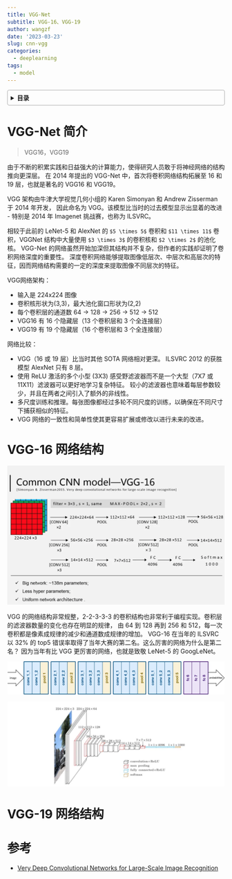 ```yaml
---
title: VGG-Net
subtitle: VGG-16、VGG-19
author: wangzf
date: '2023-03-23'
slug: cnn-vgg
categories:
  - deeplearning
tags:
  - model
---
```


<style>
details {
    border: 1px solid #aaa;
    border-radius: 4px;
    padding: .5em .5em 0;
}
summary {
    font-weight: bold;
    margin: -.5em -.5em 0;
    padding: .5em;
}
details[open] {
    padding: .5em;
}
details[open] summary {
    border-bottom: 1px solid #aaa;
    margin-bottom: .5em;
}
img {
    pointer-events: none;
}
</style>

<details><summary>目录</summary><p>

- [VGG-Net 简介](#vgg-net-简介)
- [VGG-16 网络结构](#vgg-16-网络结构)
- [VGG-19 网络结构](#vgg-19-网络结构)
- [参考](#参考)
</p></details><p></p>

# VGG-Net 简介

> VGG16，VGG19

由于不断的积累实践和日益强大的计算能力，使得研究人员敢于将神经网络的结构推向更深层。
在 2014 年提出的 VGG-Net 中，首次将卷积网络结构拓展至 16 和 19 层，也就是著名的 VGG16 和 VGG19。

VGG 架构由牛津大学视觉几何小组的 Karen Simonyan 和 Andrew Zisserman 于 2014 年开发，
因此命名为 VGG。该模型比当时的过去模型显示出显着的改进 - 特别是 2014 年 Imagenet 挑战赛，也称为 ILSVRC。

相较于此前的 LeNet-5 和 AlexNet 的 `$5 \times 5$` 卷积和 `$11 \times 11$` 卷积，VGGNet
结构中大量使用 `$3 \times 3$` 的卷积核和 `$2 \times 2$` 的池化核。
VGG-Net 的网络虽然开始加深但其结构并不复杂，但作者的实践却证明了卷积网络深度的重要性。
深度卷积网络能够提取图像低层次、中层次和高层次的特征，因而网络结构需要的一定的深度来提取图像不同层次的特征。

VGG网络架构：

* 输入是 224x224 图像
* 卷积核形状为(3,3)，最大池化窗口形状为(2,2)
* 每个卷积层的通道数 64 -> 128 -> 256 -> 512 -> 512
* VGG16 有 16 个隐藏层（13 个卷积层和 3 个全连接层）
* VGG19 有 19 个隐藏层（16 个卷积层和 3 个全连接层）

网络比较：

* VGG（16 或 19 层）比当时其他 SOTA 网络相对更深。 ILSVRC 2012 的获胜模型 AlexNet 只有 8 层。
* 使用 ReLU 激活的多个小型 (3X3) 感受野滤波器而不是一个大型（7X7 或 11X11）滤波器可以更好地学习复杂特征。
  较小的滤波器也意味着每层参数较少，并且在两者之间引入了额外的非线性。
* 多尺度训练和推理。每张图像都经过多轮不同尺度的训练，以确保在不同尺寸下捕获相似的特征。
* VGG 网络的一致性和简单性使其更容易扩展或修改以进行未来的改进。

# VGG-16 网络结构

![img](images/vgg16.png)

VGG 的网络结构非常规整，2-2-3-3-3 的卷积结构也非常利于编程实现。卷积层的滤波器数量的变化也存在明显的规律，
由 64 到 128 再到 256 和 512，每一次卷积都是像素成规律的减少和通道数成规律的增加。
VGG-16 在当年的 ILSVRC 以 32% 的 top5 错误率取得了当年大赛的第二名。这么厉害的网络为什么是第二名？
因为当年有比 VGG 更厉害的网络，也就是致敬 LeNet-5 的 GoogLeNet。

![img](images/vgg16.webp)

![img](images/vgg162.png)

# VGG-19 网络结构




# 参考

* [Very Deep Convolutional Networks for Large-Scale Image Recognition](https://arxiv.org/pdf/1409.1556.pdf?ref=blog.paperspace.com)
